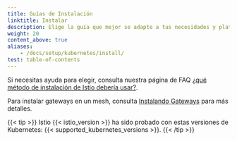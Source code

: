 ```yaml
---
title: Guías de Instalación
linktitle: Instalar
description: Elige la guía que mejor se adapte a tus necesidades y plataforma.
weight: 20
content_above: true
aliases:
    - /docs/setup/kubernetes/install/
test: table-of-contents
---
```


Si necesitas ayuda para elegir, consulta nuestra
página de FAQ [¿qué método de instalación de Istio debería usar?](/es/about/faq/#install-method-selection).

Para instalar gateways en un mesh, consulta [Instalando Gateways](/es/docs/setup/additional-setup/gateway) para más detalles.

{{< tip >}}
Istio {{< istio_version >}} ha sido probado con estas versiones de Kubernetes:
{{< supported_kubernetes_versions >}}.
{{< /tip >}}
